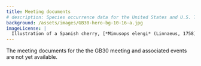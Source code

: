 ```yaml
---
title: Meeting documents
# description: Species occurrence data for the United States and U.S. Territories.
background: /assets/images/GB30-hero-bg-10-16-a.jpg
imageLicense: |
  Illustration of a Spanish cherry, [*Mimusops elengi* (Linnaeus, 1758)](https://www.gbif.org/occurrence/2883181896) from Plants of the coast of Coromandel. London, 1795-1819. Via the [Biodiversity Heritage Library](https://flic.kr/p/adXBiW)
---
```


The meeting documents for the the GB30 meeting and associated events are not yet available. 


 
